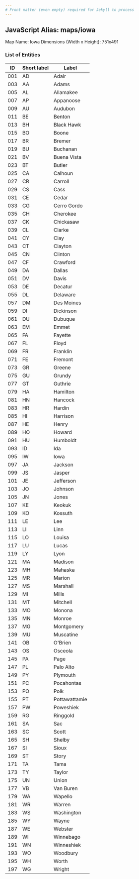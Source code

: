 ```yaml
---
# Front matter (even empty) required for Jekyll to process
---
```


## JavaScript Alias: maps/iowa

Map Name: Iowa
Dimensions (Width x Height): 751x491





### List of Entities

ID | Short label | Label
---|---|---|
001|AD|Adair
003|AA|Adams
005|AL|Allamakee
007|AP|Appanoose
009|AU|Audubon
011|BE|Benton
013|BH|Black Hawk
015|BO|Boone
017|BR|Bremer
019|BU|Buchanan
021|BV|Buena Vista
023|BT|Butler
025|CA|Calhoun
027|CR|Carroll
029|CS|Cass
031|CE|Cedar
033|CG|Cerro Gordo
035|CH|Cherokee
037|CK|Chickasaw
039|CL|Clarke
041|CY|Clay
043|CT|Clayton
045|CN|Clinton
047|CF|Crawford
049|DA|Dallas
051|DV|Davis
053|DE|Decatur
055|DL|Delaware
057|DM|Des Moines
059|DI|Dickinson
061|DU|Dubuque
063|EM|Emmet
065|FA|Fayette
067|FL|Floyd
069|FR|Franklin
071|FE|Fremont
073|GR|Greene
075|GU|Grundy
077|GT|Guthrie
079|HA|Hamilton
081|HN|Hancock
083|HR|Hardin
085|HI|Harrison
087|HE|Henry
089|HO|Howard
091|HU|Humboldt
093|ID|Ida
095|IW|Iowa
097|JA|Jackson
099|JS|Jasper
101|JE|Jefferson
103|JO|Johnson
105|JN|Jones
107|KE|Keokuk
109|KO|Kossuth
111|LE|Lee
113|LI|Linn
115|LO|Louisa
117|LU|Lucas
119|LY|Lyon
121|MA|Madison
123|MH|Mahaska
125|MR|Marion
127|MS|Marshall
129|MI|Mills
131|MT|Mitchell
133|MO|Monona
135|MN|Monroe
137|MG|Montgomery
139|MU|Muscatine
141|OB|O'Brien
143|OS|Osceola
145|PA|Page
147|PL|Palo Alto
149|PY|Plymouth
151|PC|Pocahontas
153|PO|Polk
155|PT|Pottawattamie
157|PW|Poweshiek
159|RG|Ringgold
161|SA|Sac
163|SC|Scott
165|SH|Shelby
167|SI|Sioux
169|ST|Story
171|TA|Tama
173|TY|Taylor
175|UN|Union
177|VB|Van Buren
179|WA|Wapello
181|WR|Warren
183|WS|Washington
185|WY|Wayne
187|WE|Webster
189|WI|Winnebago
191|WN|Winneshiek
193|WO|Woodbury
195|WH|Worth
197|WG|Wright

